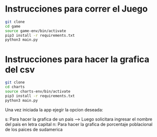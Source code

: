 # Instrucciones para correr el Juego

```sh
git clone
cd game
source game-env/bin/activate
pip3 install -r requirements.txt
python3 main.py
```

# Instrucciones para hacer la grafica del csv

```sh
git clone
cd charts
source charts-env/bin/activate
pip3 install -r requirements.txt
python3 main.py
```

Una vez iniciada la app ejegir la opcion deseada:

  s: Para hacer la grafica de un pais --> Luego solicitara ingresar el nombre del pais en letra capital
  n: Para hacer la grafica de porcentaje poblacional de los paices de sudamerica